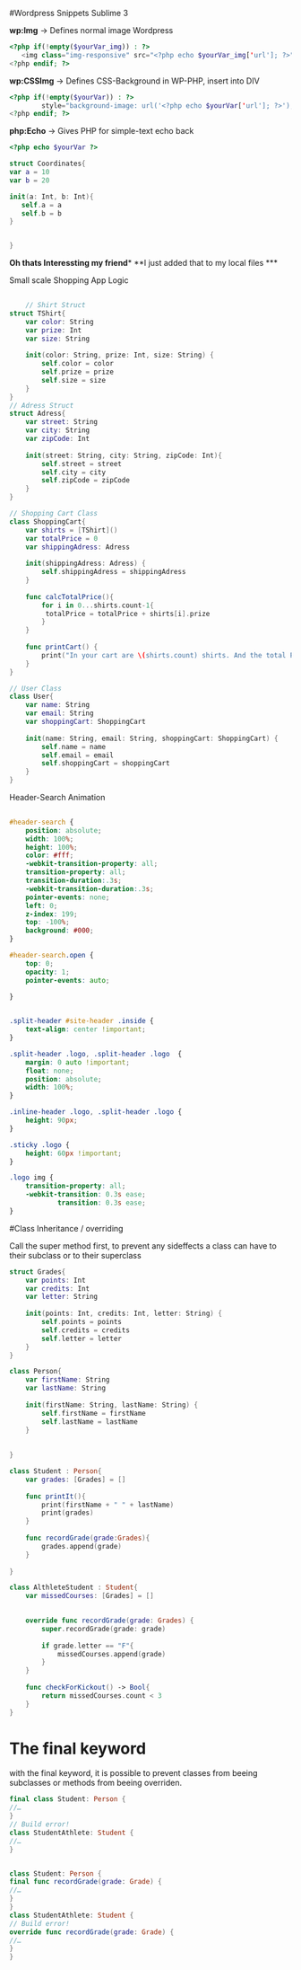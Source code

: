 #Wordpress Snippets Sublime 3


**wp:Img** -> Defines normal image Wordpress

```php
<?php if(!empty($yourVar_img)) : ?> 
   <img class="img-responsive" src="<?php echo $yourVar_img['url']; ?>" alt="<?php echo $yourVar_img['alt']; ?>">
<?php endif; ?>
```

**wp:CSSImg** -> Defines CSS-Background in WP-PHP, insert into DIV 
```php
<?php if(!empty($yourVar)) : ?>
        style="background-image: url('<?php echo $yourVar['url']; ?>');">
<?php endif; ?>
```

**php:Echo** -> Gives PHP for simple-text echo back 
```php
<?php echo $yourVar ?>
```

```swift
struct Coordinates{
var a = 10 
var b = 20

init(a: Int, b: Int){
   self.a = a
   self.b = b
}


}
```

**Oh thats Interessting my friend***
**I just added that to my local files ***

Small scale Shopping App Logic

```swift
	
	// Shirt Struct
struct TShirt{
    var color: String
    var prize: Int
    var size: String
    
    init(color: String, prize: Int, size: String) {
        self.color = color
        self.prize = prize
        self.size = size
    }
}
// Adress Struct
struct Adress{
    var street: String
    var city: String
    var zipCode: Int
    
    init(street: String, city: String, zipCode: Int){
        self.street = street
        self.city = city
        self.zipCode = zipCode
    }
}

// Shopping Cart Class
class ShoppingCart{
    var shirts = [TShirt]()
    var totalPrice = 0
    var shippingAdress: Adress
    
    init(shippingAdress: Adress) {
        self.shippingAdress = shippingAdress
    }
    
    func calcTotalPrice(){
        for i in 0...shirts.count-1{
         totalPrice = totalPrice + shirts[i].prize
        }
    }
    
    func printCart() {
        print("In your cart are \(shirts.count) shirts. And the total Price is \(totalPrice)")
    }
}

// User Class
class User{
    var name: String
    var email: String
    var shoppingCart: ShoppingCart
    
    init(name: String, email: String, shoppingCart: ShoppingCart) {
        self.name = name
        self.email = email
        self.shoppingCart = shoppingCart
    }
}

```


Header-Search Animation
```CSS
 
#header-search {
	position: absolute;
	width: 100%;
	height: 100%;
	color: #fff;
	-webkit-transition-property: all;
	transition-property: all;
	transition-duration:.3s;
	-webkit-transition-duration:.3s;
	pointer-events: none;
	left: 0;
	z-index: 199;
	top: -100%;
	background: #000;
}

#header-search.open {
	top: 0;
	opacity: 1;
	pointer-events: auto;
	
}


.split-header #site-header .inside {
	text-align: center !important;
}

.split-header .logo, .split-header .logo  {
	margin: 0 auto !important;
	float: none;
	position: absolute;
	width: 100%;
}

.inline-header .logo, .split-header .logo {
	height: 90px;
}

.sticky .logo {
	height: 60px !important;
}

.logo img {
	transition-property: all;
	-webkit-transition: 0.3s ease;
		    transition: 0.3s ease;
}
```
#Class Inheritance / overriding 

Call the super method first, to prevent any 
sideffects a class can have to their subclass
or to their superclass 

```swift
struct Grades{
    var points: Int
    var credits: Int
    var letter: String
    
    init(points: Int, credits: Int, letter: String) {
        self.points = points
        self.credits = credits
        self.letter = letter
    }
}

class Person{
    var firstName: String
    var lastName: String
    
    init(firstName: String, lastName: String) {
        self.firstName = firstName
        self.lastName = lastName
    }
    
 
}

class Student : Person{
    var grades: [Grades] = []
    
    func printIt(){
        print(firstName + " " + lastName)
        print(grades)
    }
    
    func recordGrade(grade:Grades){
        grades.append(grade)
    }
    
}

class AlthleteStudent : Student{
    var missedCourses: [Grades] = []

    
    override func recordGrade(grade: Grades) {
        super.recordGrade(grade: grade)
        
        if grade.letter == "F"{
            missedCourses.append(grade)
        }
    }
    
    func checkForKickout() -> Bool{
        return missedCourses.count < 3
    }
}

```

# The final keyword

with the final keyword, it is possible 
to prevent classes from beeing subclasses 
or methods from beeing overriden. 

```swift 
final class Student: Person {
//…
}
// Build error!
class StudentAthlete: Student {
//…
}


class Student: Person {
final func recordGrade(grade: Grade) {
//…
}
}
class StudentAthlete: Student {
// Build error!
override func recordGrade(grade: Grade) {
//…
}
}


```



